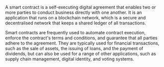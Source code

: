 A smart contract is a self-executing digital agreement that enables two or more parties to conduct business directly with one another. It is an application that runs on a blockchain network, which is a secure and decentralised network that keeps a shared ledger of all transactions.

Smart contracts are frequently used to automate contract execution, enforce the contract's terms and conditions, and guarantee that all parties adhere to the agreement. They are typically used for financial transactions, such as the sale of assets, the issuing of loans, and the payment of dividends, but can also be used for a range of other applications, such as supply chain management, digital identity, and voting systems.
